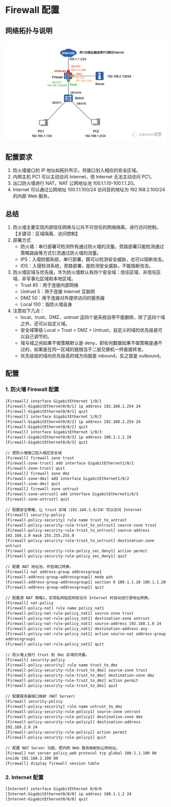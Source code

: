 # Firewall 配置

## 网络拓扑与说明

![img|600](image/SCR-xkd.png)

## 配置要求

1. 防火墙接口的 IP 地址如拓扑所示，将接口划入相应的安全区域。
2. 内网主机 PC1 可以主动访问 Internet，但 Internet 无法主动访问 PC1。
3. 出口防火墙进行 NAT，NAT 公网地址池 100.1.1.10-100.1.1.20。
4. Internet 可以通过公网地址 100.1.1.100/24 访问目的地址为 192.168.2.100/24 的内部 Web 服务。

## 总结

1. 防火墙主要实现内部信任网络与公共不可信任的网络隔离，进行访问控制。【关键词：区域隔离、访问控制】
2. 部署方式
   - 防火墙：串行部署可检测所有通过防火墙的流量。旁路部署只能检测通过策略路由等方式引流通过防火墙的流量。
   - IPS：入侵防御系统，串行部署，既可以检测安全威胁，也可以阻断攻击。
   - IDS：入侵检测系统，旁路部署，能检测安全威胁，不能阻断攻击。
3. 防火墙区域与优先级，华为防火墙默认有四个安全域：信任区域、非信任区域、非军事化区域和本地区域。
   - Trust 85：用于连接内部网络
   - Untrust 5：用于连接 Internet 互联网
   - DMZ 50：用于连接对外提供访问的服务器
   - Local 100：指防火墙自身
4. 注意如下几点：
   - local、trust、DMZ、untrust 这四个是系统自带不能删除，除了这四个域之外，还可以自定义域。
   - 安全域等级 Local > Trust > DMZ > Untrust，自定义的域的优先级是可以自己调节的。
   - 域与域之间如果不做策略默认是 deny，即任何数据如果不做策略是通不过的，如果是在同一区域的就相当于二层交换机一样直接转发。
   - 优先级低的域向优先级高的域方向就是 inbound，反之就是 outbound。

## 配置

### 1. 防火墙 Firewall 配置

```shell
[Firewall] interface GigabitEthernet 1/0/1
[Firewall-GigabitEthernet0/0/1] ip address 192.168.1.254 24
[Firewall-GigabitEthernet0/0/1] quit
[Firewall] interface GigabitEthernet 1/0/2
[Firewall-GigabitEthernet0/0/2] ip address 192.168.2.254 24
[Firewall-GigabitEthernet0/0/2] quit
[Firewall] interface GigabitEthernet 1/0/3
[Firewall-GigabitEthernet0/0/3] ip address 100.1.1.1 24
[Firewall-GigabitEthernet0/0/3] quit

// 把防火墙接口加入相应安全域
[Firewall] firewall zone trust
[Firewall-zone-trust] add interface GigabitEthernet1/0/1
[Firewall-zone-trust] quit
[Firewall] firewall zone dmz
[Firewall-zone-dmz] add interface GigabitEthernet1/0/2
[Firewall-zone-dmz] quit
[Firewall] firewall zone untrust
[Firewall-zone-untrust] add interface GigabitEthernet1/0/3
[Firewall-zone-untrust] quit

// 配置安全策略，让 trust 区域（192.168.1.0/24）可以访问 Internet
[Firewall] security-policy
[Firewall-policy-security] rule name trust_to_untrust
[Firewall-policy-security-rule-trust_to_untrust] source-zone trust
[Firewall-policy-security-rule-trust_to_untrust] source-address 192.168.1.0 mask 255.255.255.0
[Firewall-policy-security-rule-trust_to_untrust] destination-zone untrust
[Firewall-policy-security-rule-policy_sec_deny1] action permit
[Firewall-policy-security-rule-policy_sec_deny1] quit

// 配置 NAT 地址池，开启端口转换。
[Firewall] nat address-group addressgroup1
[Firewall-address-group-addressgroup1] mode pat
[Firewall-address-group-addressgroup1] section 0 100.1.1.10 100.1.1.20
[Firewall-address-group-addressgroup1] quit

// 配置源 NAT 策略1，实现私网指定网段访问 Internet 时自动进行源地址转换。
[Firewall] nat-policy
[Firewall-policy-nat] rule name policy_nat1
[Firewall-policy-nat-rule-policy_nat1] source-zone trust
[Firewall-policy-nat-rule-policy_nat1] destination-zone untrust
[Firewall-policy-nat-rule-policy_nat1] source-address 192.168.1.0 24
[Firewall-policy-nat-rule-policy_nat1] destination-address any
[Firewall-policy-nat-rule-policy_nat1] action source-nat address-group addressgroup1
[Firewall-policy-nat-rule-policy_nat1] quit

// 防火墙上放行 trust 到 dmz 区域的流量。
[Firewall] security-policy
[Firewall-policy-security] rule name trust_to_dmz
[Firewall-policy-security-rule-trust_to_dmz] source-zone trust
[Firewall-policy-security-rule-trust_to_dmz] destination-zone dmz
[Firewall-policy-security-rule-trust_to_dmz] action permit
[Firewall-policy-security-rule-trust_to_dmz] quit

// 配置服务器端口映射（NAT Server）
[Firewal] security-policy
[Firewall-policy-security] rule name untrust_to_dmz
[Firewall-policy-security-rule-policy1] source-zone untrust
[Firewall-policy-security-rule-policy1] destination-zone dmz
[Firewall-policy-security-rule-policy1] destination-address 192.168.2.0 24
[Firewall-policy-security-rule-policy1] action permit
[Firewall-policy-security-rule-policy1] quit

// 配置 NAT Server 功能，把内网 Web 服务映射到公网地址。
[Firewal] nat server policy_web protocol tcp global 100.1.1.100 80 inside 192.168.2.100 80
[Firewall] display firewall session table
```

### 2. Internet 配置

```shell
[Internet] interface GigabitEthernet 0/0/0
[Internet-GigabitEthernet0/0/0] ip address 100.1.1.2 24
[Internet-GigabitEthernet0/0/0] quit
```

